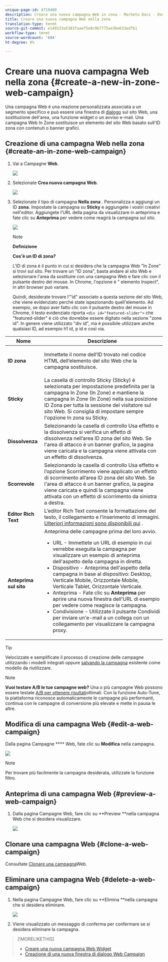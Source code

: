 ```yaml
---
unique-page-id: 4719400
description: Creare una nuova campagna Web in zona - Marketo Docs - Documentazione prodotto
title: Creare una nuova campagna Web nella zona
translation-type: tm+mt
source-git-commit: e149133a5383faaef5e9c9b7775ae36e633ed7b1
workflow-type: tm+mt
source-wordcount: '694'
ht-degree: 0%

---
```



# Creare una nuova campagna Web nella zona {#create-a-new-in-zone-web-campaign}

Una campagna Web è una reazione personalizzata associata a un segmento specifico e può essere una finestra di [dialogo](create-a-new-dialog-web-campaign.md) sul sito Web, una sostituzione dell&#39;area, una funzione [](create-a-new-widget-web-campaign.md) widget o un avviso e-mail. Una campagna Web In Zone sostituisce un elemento del sito Web basato sull&#39;ID zona con contenuti o banner grafici.

## Creazione di una campagna Web nella zona {#create-an-in-zone-web-campaign}

1. Vai a Campagne **Web**.

   ![](assets/image2016-8-18-15-3a54-3a21.png)

1. Selezionate **Crea nuova campagna Web.**

   ![](assets/create-new-web-campaign-hand.png)

1. Selezionate il tipo di campagna **Nella zona** . Personalizza e aggiungi un ID **zona.** Impostate la campagna su **Sticky** e aggiungete i vostri creativi nell&#39;editor. Aggiungete l’URL della pagina da visualizzare in anteprima e fate clic su **Anteprima** per vedere come reagirà la campagna sul sito.

   ![](assets/new-3-1.png)

   >[!NOTE]
   >
   >**Definizione**
   >
   >
   >**Cos&#39;è un ID di zona?**
   >
   >
   >L&#39;ID di zona è il punto in cui si desidera che la campagna Web &quot;In Zone&quot; si trovi sul sito. Per trovare un &quot;ID zona&quot;, basta andare al sito Web e selezionare l&#39;area da sostituire con una campagna Web e fare clic con il pulsante destro del mouse. In Chrome, l&#39;opzione è &quot; elemento Inspect&quot;, in altri browser può variare.
   >
   >
   >Quindi, desiderate trovare l&#39;&quot;id&quot; associato a questa sezione del sito Web, che viene evidenziato perché state ispezionando quell&#39;elemento. Ad esempio, se dopo aver fatto clic con il pulsante destro del mouse in Chrome, il testo evidenziato riporta `<div id="featured-slider">` che &quot;featured-slider&quot; è ciò che dovrebbe essere digitato nella sezione &quot;zone id&quot;. In genere viene utilizzato &quot;div id&quot;, ma è possibile utilizzare anche qualsiasi ID, ad esempio h1 id, p id e così via.

<table> 
 <thead> 
  <tr> 
   <th colspan="1" rowspan="1">Nome</th> 
   <th colspan="1" rowspan="1">Descrizione</th> 
  </tr> 
 </thead> 
 <tbody> 
  <tr> 
   <td colspan="1" rowspan="1"><strong> ID zona </strong></td> 
   <td colspan="1" rowspan="1"><p>Immettete il nome dell’ID trovato nel codice HTML dell’elemento del sito Web che la campagna sostituisce.</p></td> 
  </tr> 
  <tr> 
   <td colspan="1" rowspan="1"><p><strong> Sticky </strong></p></td> 
   <td colspan="1" rowspan="1">La casella di controllo Sticky (Sticky) è selezionata per impostazione predefinita per la campagna In Zone (In Zone) e mantiene la campagna In Zone (In Zone) nella sua posizione ID Zona per tutta la sessione del visitatore sul sito Web. Si consiglia di impostare sempre l'opzione In zona su Sticky.</td> 
  </tr> 
  <tr> 
   <td colspan="1" rowspan="1"><p><strong> Dissolvenza</strong> </p></td> 
   <td colspan="1" rowspan="1">Selezionando la casella di controllo Usa effetto e la dissolvenza si verifica un effetto di dissolvenza nell’area ID zona del sito Web. Se l'area di attacco è un banner grafico, la pagina viene caricata e la campagna viene attivata con un effetto di dissolvenza.</td> 
  </tr> 
  <tr> 
   <td colspan="1"><strong>Scorrevole</strong></td> 
   <td colspan="1">Selezionando la casella di controllo Usa effetto e l’opzione Scorrimento viene applicato un effetto di scorrimento all’area ID zona del sito Web. Se l'area di attacco è un banner grafico, la pagina viene caricata e quindi la campagna viene attivata con un effetto di scorrimento da sinistra a destra.</td> 
  </tr> 
  <tr> 
   <td colspan="1"><strong> Editor Rich Text  </strong></td> 
   <td colspan="1">L’editor Rich Text consente la formattazione del testo, il collegamento e l’inserimento di immagini. <a href="using-the-web-personalization-rich-text-editor.md">Ulteriori informazioni sono disponibili qui</a> .</td> 
  </tr> 
  <tr> 
   <td colspan="1"><strong> Anteprima sul sito   </strong></td> 
   <td colspan="1">Anteprima delle campagne prima del loro avvio. <br> 
    <ul> 
     <li> URL - Immettete un URL di esempio in cui verrebbe eseguita la campagna per visualizzare un esempio di anteprima dell'aspetto della campagna in diretta.</li> 
     <li>Dispositivo - Anteprima dell'aspetto della campagna in base al dispositivo: Desktop, Verticale Mobile, Orizzontale Mobile, Verticale Tablet, Orizzontale Verticale.</li> 
     <li> Anteprima - Fate clic su <strong>Anteprima</strong> per aprire una nuova finestra dell'URL di esempio per vedere come reagisce la campagna.</li> 
     <li> Condivisione - Utilizzate il pulsante Condividi per inviare un'e-mail a un collega con un collegamento per visualizzare la campagna proxy.</li> 
    </ul></td> 
  </tr> 
 </tbody> 
</table>

>[!TIP]
>
>Velocizzate e semplificate il processo di creazione delle campagne utilizzando i modelli [](../../../product-docs/web-personalization/using-templates/using-templates-to-create-web-campaigns.md) integrati oppure [salvando la campagna](../../../product-docs/web-personalization/using-templates/using-templates-to-create-web-campaigns.md) esistente come modello da riutilizzare.

>[!NOTE]
>
>**Vuoi testare A/B le tue campagne web?** Una o più campagne Web possono essere testate [A/B per ottenere risultati](ab-test-your-web-campaign.md)ottimali. Con la funzione Auto-Tune, la piattaforma riconosce automaticamente le campagne più performanti, continua con le campagne di conversione più elevate e mette in pausa le altre.

## Modifica di una campagna Web {#edit-a-web-campaign}

Dalla pagina Campagne **** Web, fate clic su **Modifica** nella campagna.

![](assets/in-zone-web-campaign-edit.png)

>[!NOTE]
>
>Per trovare più facilmente la campagna desiderata, utilizzate la funzione [](filter-web-campaigns.md)filtro.

## Anteprima di una campagna Web {#preview-a-web-campaign}

1. Dalla pagina Campagne Web, fare clic su **Preview **nella campagna Web che si desidera visualizzare.

   ![](assets/in-zone-web-campaign-preview.png)

## Clonare una campagna Web {#clone-a-web-campaign}

Consultate [Clonare una campagna](clone-a-web-campaign.md)Web.

## Eliminare una campagna Web {#delete-a-web-campaign}

1. Nella pagina Campagne Web, fare clic su **Elimina **nella campagna che si desidera eliminare.

   ![](assets/in-zone-web-campaign-delete.png)

1. Viene visualizzato un messaggio di conferma per confermare se si desidera eliminare la campagna.

>[!MORELIKETHIS]
>
>* [Creare una nuova campagna Web Widget](create-a-new-widget-web-campaign.md)
>* [Creazione di una nuova finestra di dialogo Web Campaign](create-a-new-dialog-web-campaign.md)

